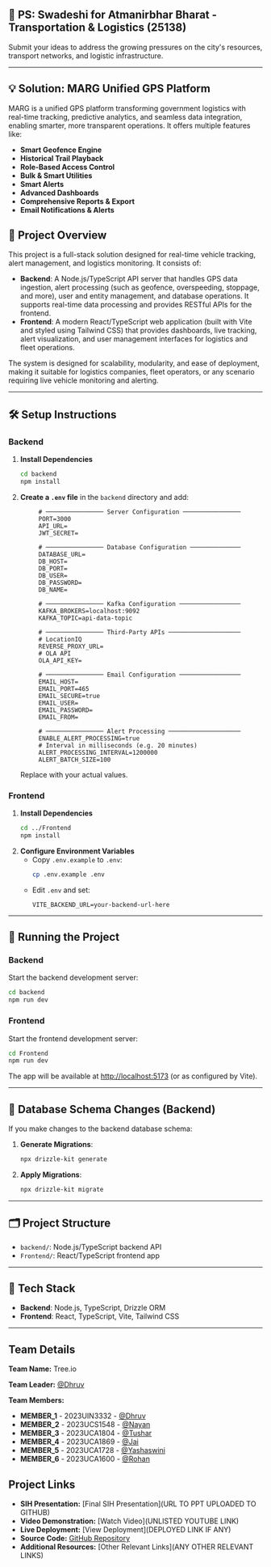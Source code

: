## 🚩 PS: Swadeshi for Atmanirbhar Bharat - Transportation & Logistics (25138)

Submit your ideas to address the growing pressures on the city's resources, transport networks, and logistic infrastructure.

---

## 💡 Solution: MARG Unified GPS Platform


MARG is a unified GPS platform transforming government logistics with real-time tracking, predictive analytics, and seamless data integration, enabling smarter, more transparent operations. It offers multiple features like:

- **Smart Geofence Engine**
- **Historical Trail Playback**
- **Role-Based Access Control**
- **Bulk & Smart Utilities**
- **Smart Alerts**
- **Advanced Dashboards**
- **Comprehensive Reports & Export**
- **Email Notifications & Alerts**

## 📝 Project Overview

This project is a full-stack solution designed for real-time vehicle tracking, alert management, and logistics monitoring. It consists of:

- **Backend**: A Node.js/TypeScript API server that handles GPS data ingestion, alert processing (such as geofence, overspeeding, stoppage, and more), user and entity management, and database operations. It supports real-time data processing and provides RESTful APIs for the frontend.
- **Frontend**: A modern React/TypeScript web application (built with Vite and styled using Tailwind CSS) that provides dashboards, live tracking, alert visualization, and user management interfaces for logistics and fleet operations.

The system is designed for scalability, modularity, and ease of deployment, making it suitable for logistics companies, fleet operators, or any scenario requiring live vehicle monitoring and alerting.

---


## 🛠 Setup Instructions

### Backend

1. **Install Dependencies**
   ```bash
   cd backend
   npm install
   ```
2. **Create a `.env` file** in the `backend` directory and add:
   ```env
        # ──────────────── Server Configuration ────────────────
        PORT=3000
        API_URL=
        JWT_SECRET=

        # ──────────────── Database Configuration ──────────────
        DATABASE_URL=
        DB_HOST=
        DB_PORT=
        DB_USER=
        DB_PASSWORD=
        DB_NAME=

        # ──────────────── Kafka Configuration ─────────────────
        KAFKA_BROKERS=localhost:9092
        KAFKA_TOPIC=api-data-topic

        # ──────────────── Third-Party APIs ────────────────────
        # LocationIQ
        REVERSE_PROXY_URL=
        # OLA API
        OLA_API_KEY=

        # ──────────────── Email Configuration ─────────────────
        EMAIL_HOST=
        EMAIL_PORT=465
        EMAIL_SECURE=true
        EMAIL_USER=
        EMAIL_PASSWORD=
        EMAIL_FROM=

        # ──────────────── Alert Processing ────────────────────
        ENABLE_ALERT_PROCESSING=true
        # Interval in milliseconds (e.g. 20 minutes)
        ALERT_PROCESSING_INTERVAL=1200000
        ALERT_BATCH_SIZE=100

   ```
   Replace with your actual values.

### Frontend

1. **Install Dependencies**
   ```bash
   cd ../Frontend
   npm install
   ```
2. **Configure Environment Variables**
   - Copy `.env.example` to `.env`:
     ```bash
     cp .env.example .env
     ```
   - Edit `.env` and set:
     ```env
     VITE_BACKEND_URL=your-backend-url-here
     ```

---

## 🚀 Running the Project

### Backend
Start the backend development server:
```bash
cd backend
npm run dev
```

### Frontend
Start the frontend development server:
```bash
cd Frontend
npm run dev
```
The app will be available at [http://localhost:5173](http://localhost:5173) (or as configured by Vite).

---

## 🔄 Database Schema Changes (Backend)
If you make changes to the backend database schema:
1. **Generate Migrations**:
   ```bash
   npx drizzle-kit generate
   ```
2. **Apply Migrations**:
   ```bash
   npx drizzle-kit migrate
   ```

---

## 🗂 Project Structure
- `backend/`: Node.js/TypeScript backend API
- `Frontend/`: React/TypeScript frontend app

---

## 🎨 Tech Stack
- **Backend**: Node.js, TypeScript, Drizzle ORM
- **Frontend**: React, TypeScript, Vite, Tailwind CSS

---


## Team Details

**Team Name:** Tree.io

**Team Leader:** [@Dhruv](https://github.com/Dhruv-Tuteja)

**Team Members:**

- **MEMBER_1** - 2023UIN3332 - [@Dhruv](https://github.com/Dhruv-Tuteja)
- **MEMBER_2** - 2023UCS1548 - [@Nayan](https://github.com/NASA12345)
- **MEMBER_3** - 2023UCA1804 - [@Tushar](https://github.com/TusharSachdeva29)
- **MEMBER_4** - 2023UCA1869 - [@Jai](https://github.com/JaiBansal007)
- **MEMBER_5** - 2023UCA1728 - [@Yashaswini](https://github.com/Yashaswini-Sharma)
- **MEMBER_6** - 2023UCA1600 - [@Rohan](https://github.com/RohanJ26)

## Project Links

- **SIH Presentation:** [Final SIH Presentation](URL TO PPT UPLOADED TO GITHUB)
- **Video Demonstration:** [Watch Video](UNLISTED YOUTUBE LINK)
- **Live Deployment:** [View Deployment](DEPLOYED LINK IF ANY)
- **Source Code:** [GitHub Repository](https://github.com/TusharSachdeva29/sih-25)
- **Additional Resources:** [Other Relevant Links](ANY OTHER RELEVANT LINKS)